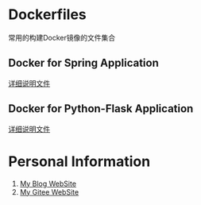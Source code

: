 # Dockerfiles
 常用的构建Docker镜像的文件集合

## Docker for Spring Application 
 [详细说明文件](./java/README.md)

## Docker for Python-Flask Application
 [详细说明文件](./flask/README.md)

# Personal Information
 1. [My Blog WebSite](https://www.zhoutao123.com)
 2. [My Gitee WebSite](https://gitee.com/zhoutao825638) 